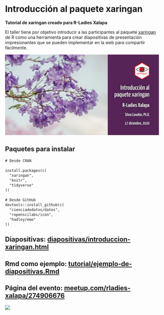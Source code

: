 # Introducción al paquete xaringan
**Tutorial de xaringan creado para R-Ladies Xalapa**

El taller tiene por objetivo introducir a las participantes al paquete [xaringan](https://github.com/yihui/xaringan#xaringan) de R como una herramienta para crear diapositivas de presentación impresionantes que se pueden implementar en la web para compartir fácilmente.

![](xaringan-rladies-xalapa-general.png)

## Paquetes para instalar

```
# Desde CRAN

install.packages(c(
  "xaringan",
  "knitr",
  "tidyverse"
))

# Desde GitHub
devtools::install_github(c(
  "cienciadedatos/datos",
  "ropenscilabs/icon",
  "hadley/emo"
))
```
## Diapositivas: [diapositivas/introduccion-xaringan.html](https://spcanelon.github.io/xaringan-rladies-xalapa/diapositivas/introduccion-xaringan.html)

## Rmd como ejemplo: [tutorial/ejemplo-de-diapositivas.Rmd](tutorial/ejemplo-de-diapositivas.Rmd)

## Página del evento: [meetup.com/rladies-xalapa/274906676](https://www.meetup.com/rladies-xalapa/events/274906676/)
![](https://secure.meetupstatic.com/photos/event/6/c/c/5/highres_493767845.jpeg)
